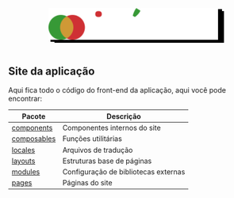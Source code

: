 <div style="text-align:center; margin: 3rem 0;">
  <img src="../../assets/iforum.svg" height="64" style="filter: drop-shadow(4px 4px 0px black) drop-shadow(8px 2px 0px black)">
</div>

## Site da aplicação

<p>Aqui fica todo o código do front-end da aplicação, aqui você pode encontrar:<p>


| Pacote                           | Descrição                            |
| -------------------------------- | ------------------------------------ |
| [components](./src/pages)        | Componentes internos do site         |
| [composables](./src/composables) | Funções utilitárias                  |
| [locales](./src/locales)         | Arquivos de tradução                 |
| [layouts](./src/layouts)         | Estruturas base de páginas           |
| [modules](./src/modules)         | Configuração de bibliotecas externas |
| [pages](./src/pages)             | Páginas do site                      |